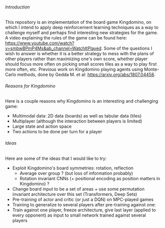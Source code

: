 ###### Introduction

This repository is an implementation of the board game Kingdomino, on which I intend to apply deep reinforcement learning techniques as a way to challenge myself and perhaps find interesting new strategies for the game.
A video explaining the rules of the game can be found here: https://www.youtube.com/watch?v=smbwBPmP4Ms&ab_channel=WatchItPlayed.
Some of the questions I wish to answer is whether it is a better strategy to mess with the plans of other players rather than maximizing one's own score, whether player should focus more often on picking small scores tiles as a way to play first more often, etc.
Previous work on Kingdomino playing agents using Monte-Carlo methods, done by Gedda M. et al: https://arxiv.org/abs/1807.04458.

###### Reasons for Kingdomino

Here is a couple reasons why Kingdomino is an interesting and challenging game:

- Multimodal data: 2D data (boards) as well as tabular data (tiles)
- Multiplayer (although the interaction between players is limited)
- Large state and action space
- Two actions to be done per turn for a player

###### Ideas

Here are some of the ideas that I would like to try:

- Exploit Kingdomino's board symmetries: rotation, reflection
  - Average over group ? (but loss of information probably)
  - Rotation invariant CNNs (+ positional encoding as position matters in Kingdomino) ?
- Change board input to be a set of areas + use some permutation invariant architecture over this set (Transformers, Deep Sets)
- Pre-training of actor and critic (or just a DQN) on MPC-played games
- Training to generalize to several players after pre-training against one:
 - Train against one player, freeze architecture, give last layer (applied to every opponent) as input to small network trained against several players
